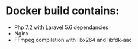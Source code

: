 # Docker build contains:
* Php 7.2 with Laravel 5.6 dependancies 
* Nginx
* FFmpeg compilation with libx264 and libfdk-aac 